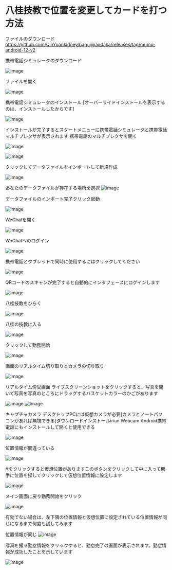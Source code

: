 # 八桂技教で位置を変更してカードを打つ方法

ファイルのダウンロード
https://github.com/QinYuankidney/baguijijiaodaka/releases/tag/mumu-android-12-v2

携帯電話シミュレータのダウンロード

![image](https://github.com/QinYuankidney/baguijijiaodaka/blob/main/2024-01-03%20223529.png)

ファイルを開く

![image](https://github.com/QinYuankidney/baguijijiaodaka/blob/main/2024-01-03%20223658.png)

携帯電話シミュレータのインストール
[オーバーライドインストールを表示するのは、インストールしたからです]

![image](https://github.com/QinYuankidney/baguijijiaodaka/blob/main/2024-01-03%20223758.png)

インストールが完了するとスタートメニューに携帯電話シミュレータと携帯電話マルチプレクサが表示されます
携帯電話のマルチプレクサを開く

![image](https://github.com/QinYuankidney/baguijijiaodaka/blob/main/2024-01-03%20223917.png)

![image](https://github.com/QinYuankidney/baguijijiaodaka/blob/main/2024-01-03%20225952.png)

クリックしてデータファイルをインポートして新規作成

![image](https://github.com/QinYuankidney/baguijijiaodaka/blob/main/2024-01-03%20230036.png)

あなたのデータファイルが存在する場所を選択
![image](https://github.com/QinYuankidney/baguijijiaodaka/blob/main/s/2024-01-03232125.png)

データファイルのインポート完了クリック起動

![image](https://github.com/QinYuankidney/baguijijiaodaka/blob/main/s/2024-01-03232232.png)

WeChatを開く

![image](https://github.com/QinYuankidney/baguijijiaodaka/blob/main/s/2024-01-03233255.png)

WeChatへのログイン

![image](https://github.com/QinYuankidney/baguijijiaodaka/blob/main/s/2024-01-03233413.png)

携帯電話とタブレットで同時に使用するにはクリックしてください

![image](https://github.com/QinYuankidney/baguijijiaodaka/blob/main/s/2024-01-03%20233444.png)

QRコードのスキャンが完了すると自動的にインタフェースにログインします

![image](https://github.com/QinYuankidney/baguijijiaodaka/blob/main/s/2024-01-03233526.png)

八桂技教をひらく

![image](https://github.com/QinYuankidney/baguijijiaodaka/blob/main/s/t/1open.png)

八桂の技教に入る

![image](https://github.com/QinYuankidney/baguijijiaodaka/blob/main/s/t/2login.png)

クリックして勤務開始

![image](https://github.com/QinYuankidney/baguijijiaodaka/blob/main/s/t/3start.png)

画面のリアルタイム切り取りとカメラの切り取り

![image](https://github.com/QinYuankidney/baguijijiaodaka/blob/main/s/t/4.png)

リアルタイム傍受画面
ライブスクリーンショットをクリックすると、写真を開いて写真を写真のところにドラッグするバスケットカラーのかごがあります

![image](https://github.com/QinYuankidney/baguijijiaodaka/blob/main/s/t/111-0.png)
![image](https://github.com/QinYuankidney/baguijijiaodaka/blob/main/s/t/111-1.png)

キャプチャカメラ
デスクトップPCには仮想カメラが必要[カメラとノートパソコンがあれば無視できる]ダウンロードインストールiriun Webcam Android携帯電話にもインストールして開くと使用できる

![image](https://github.com/QinYuankidney/baguijijiaodaka/blob/main/s/t/111-2.png)

位置情報が間違っている

![image](https://github.com/QinYuankidney/baguijijiaodaka/blob/main/s/t/locat-1.png)

Λをクリックすると仮想位置がありますこのボタンをクリックして中に入って勝手に位置を探してクリックして仮想位置情報に設定します

![image](https://github.com/QinYuankidney/baguijijiaodaka/blob/main/s/t/locat-2.png)

メイン画面に戻り勤務開始をクリック

![image](https://github.com/QinYuankidney/baguijijiaodaka/blob/main/s/t/back.png)

有効でない場合は、左下隅の位置情報と仮想位置に設定されている位置情報が同じになるまで何度も試してみます

位置情報が同じ
![image](https://github.com/QinYuankidney/baguijijiaodaka/blob/main/s/t/locat-3.png)

写真を撮る勤怠情報をクリックすると、勤怠完了の画面が表示されます。勤怠情報が成功したことを示しています

![image](https://github.com/QinYuankidney/baguijijiaodaka/blob/main/s/t/okay.png)


